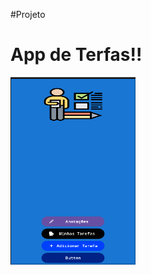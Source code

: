 #Projeto

<h1>App de Terfas!!</h1>

<img src="https://github.com/Claitonok/app-Tarefas-novo/blob/master/Img-app/Captura%20de%20tela%202025-10-02%20074402.png" alt="imagem do apps" width="200" height="300">
